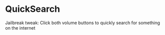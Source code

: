 # QuickSearch
Jailbreak tweak: Click both volume buttons to quickly search for something on the internet
